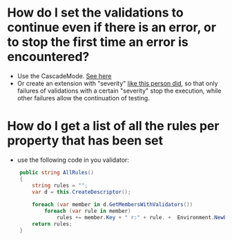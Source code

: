 # How do I set the validations to continue even if there is an error, or to stop the first time an error is encountered?
* Use the CascadeMode. [See here](https://github.com/JeremySkinner/FluentValidation/wiki/Configuring-a-Validator#setting-the-cascade-mode)
* Or create an extension with "severity" [like this person did](https://fluentvalidation.codeplex.com/discussions/355890), so that only failures of validations with a certain "severity" stop the execution, while other failures allow the continuation of testing.   

# How do I get a list of all the rules per property that has been set
* use the following code in you validator: 

```C#
    public string AllRules()  
    {  
        string rules = "";  
        var d = this.CreateDescriptor();  
  
        foreach (var member in d.GetMembersWithValidators())  
            foreach (var rule in member)  
                rules += member.Key + " r:" + rule. +  Environment.NewLine;  
        return rules;  
    }
```
